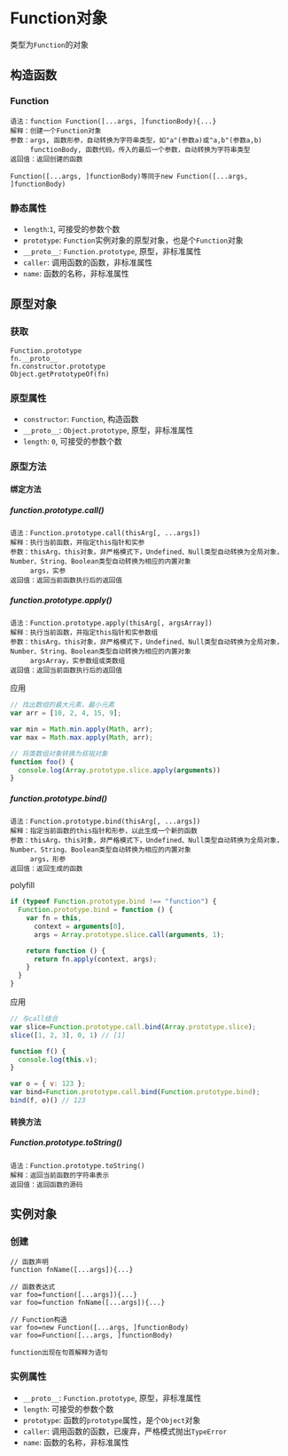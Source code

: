 # Function对象

类型为`Function`的对象

## 构造函数

### Function

```
语法：function Function([...args, ]functionBody){...}
解释：创建一个Function对象
参数：args, 函数形参，自动转换为字符串类型，如"a"(参数a)或"a,b"(参数a,b)
     functionBody, 函数代码，传入的最后一个参数，自动转换为字符串类型
返回值：返回创建的函数

Function([...args, ]functionBody)等同于new Function([...args, ]functionBody)
```

### 静态属性

* `length`:`1`, 可接受的参数个数
* `prototype`: `Function`实例对象的原型对象，也是个`Function`对象
* `__proto__`: `Function.prototype`, 原型，非标准属性
* `caller`: 调用函数的函数，非标准属性
* `name`: 函数的名称，非标准属性

## 原型对象

### 获取

```
Function.prototype
fn.__proto__
fn.constructor.prototype
Object.getPrototypeOf(fn)
```

### 原型属性

* `constructor`: `Function`, 构造函数
* `__proto__`: `Object.prototype`, 原型，非标准属性
* `length`: `0`, 可接受的参数个数

### 原型方法

#### 绑定方法

##### function.prototype.call()

```
语法：Function.prototype.call(thisArg[, ...args])
解释：执行当前函数，并指定this指针和实参
参数：thisArg，this对象，非严格模式下，Undefined、Null类型自动转换为全局对象，Number、String、Boolean类型自动转换为相应的内置对象
     args，实参
返回值：返回当前函数执行后的返回值
```

##### function.prototype.apply()

```
语法：Function.prototype.apply(thisArg[, argsArray])
解释：执行当前函数，并指定this指针和实参数组
参数：thisArg，this对象，非严格模式下，Undefined、Null类型自动转换为全局对象，Number、String、Boolean类型自动转换为相应的内置对象
     argsArray，实参数组或类数组
返回值：返回当前函数执行后的返回值
```

应用

```javascript
// 找出数组的最大元素，最小元素
var arr = [10, 2, 4, 15, 9];

var min = Math.min.apply(Math, arr);
var max = Math.max.apply(Math, arr);

// 将类数组对象转换为叔祖对象
function foo() {
  console.log(Array.prototype.slice.apply(arguments))
}
```

##### function.prototype.bind()

```
语法：Function.prototype.bind(thisArg[, ...args])
解释：指定当前函数的this指针和形参，以此生成一个新的函数
参数：thisArg，this对象，非严格模式下，Undefined、Null类型自动转换为全局对象，Number、String、Boolean类型自动转换为相应的内置对象
     args，形参
返回值：返回生成的函数
```

polyfill

```javascript
if (typeof Function.prototype.bind !== "function") {
  Function.prototype.bind = function () {
    var fn = this,
      context = arguments[0],
      args = Array.prototype.slice.call(arguments, 1);

    return function () {
      return fn.apply(context, args);
    }
  }
}
```

应用

```javascript
// 与call结合
var slice=Function.prototype.call.bind(Array.prototype.slice);
slice([1, 2, 3], 0, 1) // [1]

function f() {
  console.log(this.v);
}

var o = { v: 123 };
var bind=Function.prototype.call.bind(Function.prototype.bind);
bind(f, o)() // 123
```

#### 转换方法

##### Function.prototype.toString()

```
语法：Function.prototype.toString()
解释：返回当前函数的字符串表示
返回值：返回函数的源码
```

## 实例对象

### 创建

```
// 函数声明
function fnName([...args]){...}

// 函数表达式
var foo=function([...args]){...}
var foo=function fnName([...args]){...}

// Function构造
var foo=new Function([...args, ]functionBody)
var foo=Function([...args, ]functionBody)

function出现在句首解释为语句
```

### 实例属性

* `__proto__`: `Function.prototype`, 原型，非标准属性
* `length`: 可接受的参数个数
* `prototype`: 函数的`prototype`属性，是个`Object`对象
* `caller`: 调用函数的函数，已废弃，严格模式抛出`TypeError`
* `name`: 函数的名称，非标准属性
